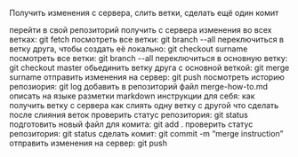 Получить изменения с сервера, слить ветки, сделать ещё один комит

перейти в свой репозиторий
получить с сервера изменения во всех ветках: git fetch
посмотреть все ветки: git branch --all
переключиться в ветку друга, чтобы создать её локально: git checkout surname
посмотреть все ветки: git branch --all
переключиться в основную ветку: git checkout master
обьединить ветку друга с основной веткой: git merge surname
отправить изменения на сервер: git push
посмотреть историю репозиория: git log
добавить в репозиторий файл merge-how-to.md
описать на языке разметки markdown инструкции для себя:
как получить ветку с сервера
как слиять одну ветку с другой
что сделать после слияния веток
проверить статус репозитория: git status
подготовить новый файл для комита: git add .
проверить статус репозитория: git status
сделать комит: git commit -m “merge instruction”
отправить изменения на сервер: git push